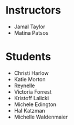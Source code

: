 # Instructors

- Jamal Taylor
- Matina Patsos

# Students

- Christi Harlow
- Katie Morton
- Reynelle
- Victoria Forrest
- Kristoff Lalicki
- Michele Edington
- Hal Katzman
- Michelle Waldenmaier
